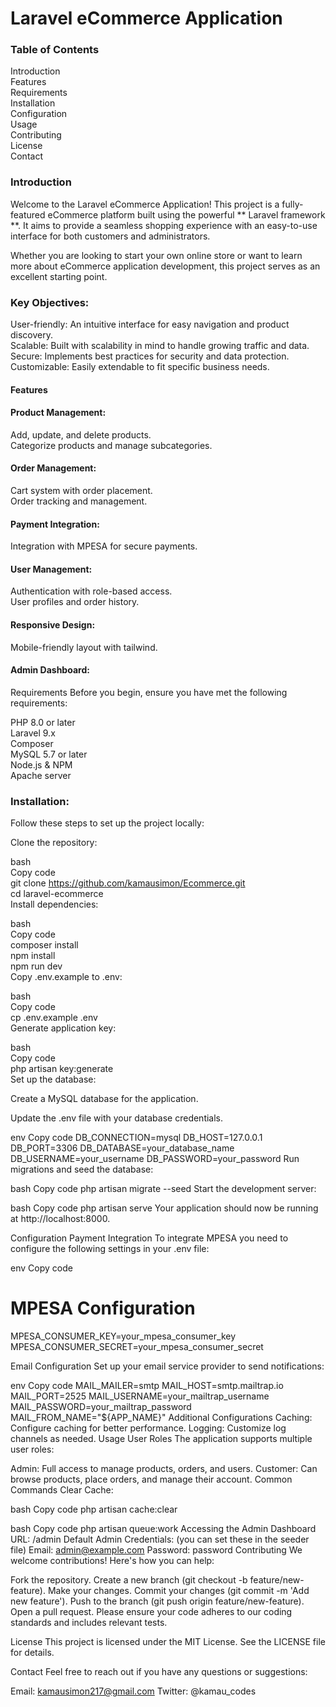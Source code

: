 # Laravel eCommerce Application




### Table of Contents
Introduction <br>
Features <br>
Requirements <br>
Installation <br>
Configuration <br>
Usage <br>
Contributing <br>
License <br>
Contact <br>

### Introduction
Welcome to the Laravel eCommerce Application! This project is a fully-featured eCommerce platform built using the powerful ** Laravel framework **. It aims to provide a seamless shopping experience with an easy-to-use interface for both customers and administrators.

Whether you are looking to start your own online store or want to learn more about eCommerce application development, this project serves as an excellent starting point.

 ### Key Objectives:
User-friendly: An intuitive interface for easy navigation and product discovery. <br>
Scalable: Built with scalability in mind to handle growing traffic and data. <br>
Secure: Implements best practices for security and data protection. <br>
Customizable: Easily extendable to fit specific business needs. <br>
 #### Features
#### Product Management: 

Add, update, and delete products. <br>
Categorize products and manage subcategories. <br>
#### Order Management:

Cart system with order placement. <br>
Order tracking and management. <br>
#### Payment Integration:

Integration with MPESA for secure payments.
#### User Management:

Authentication with role-based access. <br>
User profiles and order history. <br>
#### Responsive Design:

Mobile-friendly layout with tailwind. <br>
#### Admin Dashboard:

Requirements
Before you begin, ensure you have met the following requirements:

PHP 8.0 or later <br>
Laravel 9.x <br>
Composer <br>
MySQL 5.7 or later <br>
Node.js & NPM <br>
Apache server <br>
### Installation:
Follow these steps to set up the project locally:

Clone the repository:

bash <br>
Copy code <br>
git clone https://github.com/kamausimon/Ecommerce.git <br>
cd laravel-ecommerce <br>
Install dependencies: <br>

bash <br>
Copy code <br>
composer install <br>
npm install <br>
npm run dev <br>
Copy .env.example to .env: <br>

bash <br>
Copy code <br>
cp .env.example .env <br>
Generate application key: <br>

bash <br>
Copy code <br>
php artisan key:generate <br>
Set up the database:

Create a MySQL database for the application.

Update the .env file with your database credentials.

env
Copy code
DB_CONNECTION=mysql
DB_HOST=127.0.0.1
DB_PORT=3306
DB_DATABASE=your_database_name
DB_USERNAME=your_username
DB_PASSWORD=your_password
Run migrations and seed the database:

bash
Copy code
php artisan migrate --seed
Start the development server:

bash
Copy code
php artisan serve
Your application should now be running at http://localhost:8000.

Configuration
Payment Integration
To integrate MPESA you need to configure the following settings in your .env file:

env
Copy code
# MPESA Configuration
MPESA_CONSUMER_KEY=your_mpesa_consumer_key
MPESA_CONSUMER_SECRET=your_mpesa_consumer_secret


Email Configuration
Set up your email service provider to send notifications:

env
Copy code
MAIL_MAILER=smtp
MAIL_HOST=smtp.mailtrap.io
MAIL_PORT=2525
MAIL_USERNAME=your_mailtrap_username
MAIL_PASSWORD=your_mailtrap_password
MAIL_FROM_NAME="${APP_NAME}"
Additional Configurations
Caching: Configure caching for better performance.
Logging: Customize log channels as needed.
Usage
User Roles
The application supports multiple user roles:

Admin: Full access to manage products, orders, and users.
Customer: Can browse products, place orders, and manage their account.
Common Commands
Clear Cache:

bash
Copy code
php artisan cache:clear

bash
Copy code
php artisan queue:work
Accessing the Admin Dashboard
URL: /admin
Default Admin Credentials: (you can set these in the seeder file)
Email: admin@example.com
Password: password
Contributing
We welcome contributions! Here's how you can help:

Fork the repository.
Create a new branch (git checkout -b feature/new-feature).
Make your changes.
Commit your changes (git commit -m 'Add new feature').
Push to the branch (git push origin feature/new-feature).
Open a pull request.
Please ensure your code adheres to our coding standards and includes relevant tests.

License
This project is licensed under the MIT License. See the LICENSE file for details.

Contact
Feel free to reach out if you have any questions or suggestions:

Email: kamausimon217@gmail.com
Twitter: @kamau_codes



